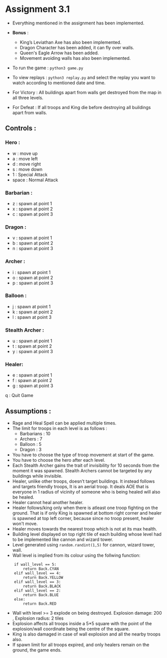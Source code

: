 # Assignment 3.1

- Everything mentioned in the assignment has been implemented.
- **Bonus** :
    - King’s Leviathan Axe has also been implemented.
    - Dragon Character has been added, it can fly over walls.
    - Queen's Eagle Arrow has been added.
    - Movement avoiding walls has also been implemented.

- To run the game : `python3 game.py`
- To view replays : `python3 replay.py`  and select the replay you want to watch according to mentioned date and time.
- For Victory : All buildings apart from walls get destroyed from the map in all three levels.
- For Defeat : If all troops and King die before destroying all buildings apart from walls.

## Controls :

### Hero :

- w : move up
- a : move left
- d : move right
- s : move down
- 1 : Special Attack
- space : Normal Attack

### Barbarian :

- z : spawn at point 1
- x : spawn at point 2
- c : spawn at point 3

### Dragon :

- v : spawn at point 1
- b : spawn at point 2
- n : spawn at point 3

### Archer :

- i : spawn at point 1
- o : spawn at point 2
- p : spawn at point 3

### Balloon :

- j : spawn at point 1
- k : spawn at point 2
- l : spawn at point 3

### Stealth Archer : 

- u : spawn at point 1
- t : spawn at point 2
- y : spawn at point 3

### Healer:

- e : spawn at point 1
- f : spawn at point 2
- g : spawn at point 3

q : Quit Game

## Assumptions :

- Rage and Heal Spell can be applied multiple times.
- The limit for troops in each level is as follows :
    - Barbarians : 10
    - Archers : 7
    - Balloon : 5
    - Dragon : 3
- You have to choose the type of troop movement at start of the game.
- You have to choose the hero after each level.
- Each Stealth Archer gains the trait of invisibility for 10 seconds from the moment it was spawned. Stealth Archers cannot be targeted by any buildings while invisible.
- Healer, unlike other troops, doesn’t target buildings. It instead follows and targets friendly troops, It is an aerial troop. It deals AOE that is everyone in 1 radius of vicinity of someone who is being healed will also be healed.
- Healer cannot heal another healer.
- Healer follows/king only when there is atleast one troop fighting on the ground. That is if only King is spawned at bottom right corner and healer is spawned at top left corner, because since no troop present, healer won't move.
- Healer moves towards the nearest troop which is not at its max health.
- Building level displayed on top right tile of each building whose level had to be implemented like cannon and wizard tower.
- Level generated using ```random.randint(1,5)``` for cannon, wizard tower, wall.
- Wall level is implied from its colour using the follwing function:

```
    if wall_level == 5:
        return Back.CYAN
    elif wall_level == 4:
        return Back.YELLOW
    elif wall_level == 3:
        return Back.BLACK
    elif wall_level == 2:
        return Back.BLUE
    else:
        return Back.RED
```

- Wall with level >= 3 explode on being destroyed. Explosion damage: 200 , Explosion radius: 2 tiles
- Explosion affects all troops inside a 5*5 square with the point of the explosion/wall coordinate being the centre of the square.
- King is also damaged in case of wall explosion and all the nearby troops also.
- If spawn limit for all troops expired, and only healers remain on the ground, the game ends.
